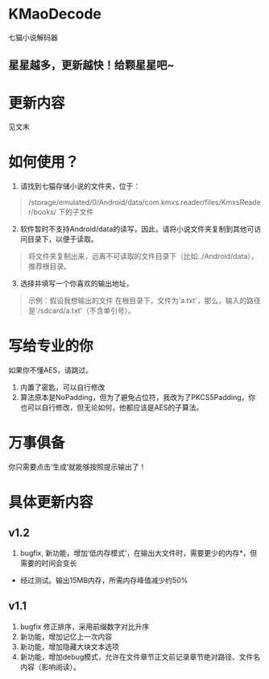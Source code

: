 # KMaoDecode
七猫小说解码器

## 星星越多，更新越快！给颗星星吧~

# 更新内容
见文末

# 如何使用？
1. 请找到七猫存储小说的文件夹，位于：
> /storage/emulated/0/Android/data/com.kmxs.reader/files/KmxsReader/books/
下的子文件
2. 软件暂时不支持Android/data的读写，因此，请将小说文件夹复制到其他可访问目录下，以便于读取。
> 将文件夹复制出来，远离不可读取的文件目录下（比如../Android/data），推荐根目录。
3. 选择并填写一个你喜欢的输出地址，
> 示例：假设我想输出的文件 在根目录下，文件为'a.txt'，那么，输入的路径是'/sdcard/a.txt'（不含单引号）。

# 写给专业的你
如果你不懂AES，请跳过。
1. 内置了密匙，可以自行修改
2. 算法原本是NoPadding，但为了避免占位符，我改为了PKCS5Padding，你也可以自行修改，但无论如何，他都应该是AES的子算法。

# 万事俱备
你只需要点击‘生成’就能够按照提示输出了！
# 具体更新内容
## v1.2
1. bugfix, 新功能，增加‘低内存模式’，在输出大文件时，需要更少的内存*，但需要的时间会变长
* 经过测试。输出15MB内存，所需内存峰值减少约50%
## v1.1
1. bugfix 修正排序，采用前缀数字对比升序
2. 新功能，增加记忆上一次内容
3. 新功能，增加隐藏大块文本选项
4. 新功能，增加debug模式，允许在文件章节正文前记录章节绝对路径、文件名内容（影响阅读）。
